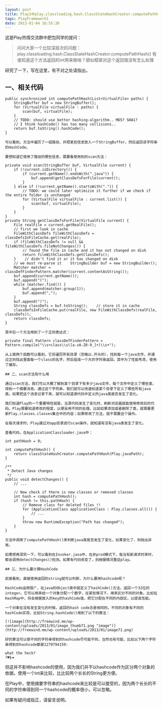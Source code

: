 ```yaml
---
layout: post
title: Play1中play.classloading.hash.ClassStateHashCreator.computePathHash()返回的int有什么用？
tags: PlayFramework1
date: 2013-01-04 16:55:30
---
```


这是Play热情交流群中肥包同学的提问：

> 问问大家一个比较深层次的问题： play.classloading.hash.ClassStateHashCreator.computePathHash() 有谁知道这个方法返回的int用来做啥？貌似框架对这个返回值没有怎么处理

研究了一下，写在这里，有不对之处请指出。

## 一、相关代码

    public synchronized int computePathHash(List<VirtualFile> paths) {
        StringBuffer buf = new StringBuffer();
        for (VirtualFile virtualFile : paths) {
            scan(buf, virtualFile);
        }
        // TODO: should use better hashing-algorithm.. MD5? SHA1?
        // I think hashCode() has too many collisions..
        return buf.toString().hashCode();
    }

    可以看到，方法中遍历了一组路径，并把某些信息放入一个StringBuffer，然后返回该字符串的HashCode。

    要想知道它使用了路径的哪些信息，需要看使用到的scan方法：

    private void scan(StringBuffer buf, VirtualFile current) {
        if (!current.isDirectory()) {
            if (current.getName().endsWith(".java")) {
                buf.append(getClassDefsForFile(current));
            }
        } else if (!current.getName().startsWith(".")) {
            // TODO: we could later optimizie it further if we check if the entire folder is unchanged
            for (VirtualFile virtualFile : current.list()) {
                scan(buf, virtualFile);
            }
        }
    }
    private String getClassDefsForFile(VirtualFile current) {
        File realFile = current.getRealFile();
        // first we look in cache
        FileWithClassDefs fileWithClassDefs = classDefsInFileCache.get(realFile);
        if (fileWithClassDefs != null && fileWithClassDefs.fileNotChanges()) {
            // found the file in cache and it has not changed on disk
            return fileWithClassDefs.getClassDefs();
        }    // didn't find it or it has changed on disk
        // we must re-parse it    StringBuilder buf = new StringBuilder();
        Matcher matcher = classDefFinderPattern.matcher(current.contentAsString());
        buf.append(current.getName());
        buf.append("(");
        while (matcher.find()) {
            buf.append(matcher.group(1));
            buf.append(",");
        }
        buf.append(")");
        String classDefs = buf.toString();    // store it in cache
        classDefsInFileCache.put(realFile, new FileWithClassDefs(realFile, classDefs));
        return classDefs;
    }

    其中后一个方法用到了一个正则表达式：

    private final Pattern classDefFinderPattern = Pattern.compile("\\s+class\\s([a-zA-Z0-9_]+)\\s+");

    从上面两个函数可以看到，它将遍历所有目录（忽略以.开头的），找到每一个java文件，并通过正则找出里面每一个class的名字，然后组成一个大的字符串返回。其中为了性能考虑，使用了缓存。

    ## 二、scan方法有什么用

    通过scan方法，我们可以大概了解到某个目录下有多少java文件，每个文件中定义了哪些类，得到一个摘要消息。通过这个字符串，我们就可以快速知道某个目录下定义了哪些所有java类。如果把这个消息记录下来，就可以知道源代码中定义的java类是否发生了变化。

    我们知道Play的一个重要特性就是，当源代码发生了变化时，刷新浏览器就能使用修改后的代码。Play需要知道修改的程度，以便采用不同的处理。比如如果添加或者删除了类，就需要更新Play.classes.classes集合中的内容；如果修改了方法，就不需要这个操作。

    在每次请求时，Play通过对app目录进行scan操作，就知道有没有java类发生了变化。

    查看代码，在ApplicationClassloader.java中：

    int pathHash = 0;

    int computePathHash() {
        return classStateHashCreator.computePathHash(Play.javaPath);
    }

    /**
     * Detect Java changes
     */
    public void detectChanges() {
        // ...    

        // Now check if there is new classes or removed classes
        int hash = computePathHash();
        if (hash != this.pathHash) {
            // Remove class for deleted files !!
            for (ApplicationClass applicationClass : Play.classes.all()) {
                // ...
            }
            throw new RuntimeException("Path has changed");
        }
    }

    方法中调用了computePathHash()来判断java类是否发生了变化，如果变化了，则抛出异常。

    如果想再深究一下，可以看到在Invoker.java中，在非prod模式下，每当有新请求时来时，都会调用detectChanges()检测。如果有代码改变了，则根据情况重启play。

    ## 三、为什么要计算HashCode

    前面看到，直接使用返回的string就可以判断，为什么要用hashcode呢？

    HashCode运用很广，在java的Object类中就定义了hashCode()方法，返回一个32位的integer。它可以用来给一个对象分配一个数字，在某些情况下，用来区分不同的对象。比如在HashMap中，将会根据放入的key的hashCode值，把它分配在不同的内部区，以提高性能。

    一个对象在没有发生变化的时候，返回的hash code总是相同的。不同的对象有不同的hashCode实现，比如String.hashCode()用到了以下的算法：

    [![image](http://freewind.me/wp-content/uploads/2013/01/image_thumb71.png "image")](http://freewind.me/wp-content/uploads/2013/01/image71.png)

    好的算法可以使不同的字符串得到的hashcode尽可能不同，当然也有可能，比如以下两个字符串得到的hashcode都是1279794159:

    what the heck?
    ?☻§◄

但这并不影响hashcode的使用，因为我们并不以hashcode作为区分两个对象的依据。使用一个int来比较，比比较两个长长的String更方便。

在Play中，使用摘要字符串的hashcode来比较是可以接受的，因为两个长长的不同的字符串得到同一个hashcode的概率很小，可以忽略。

如果有疑问或指正，请留言说明。
